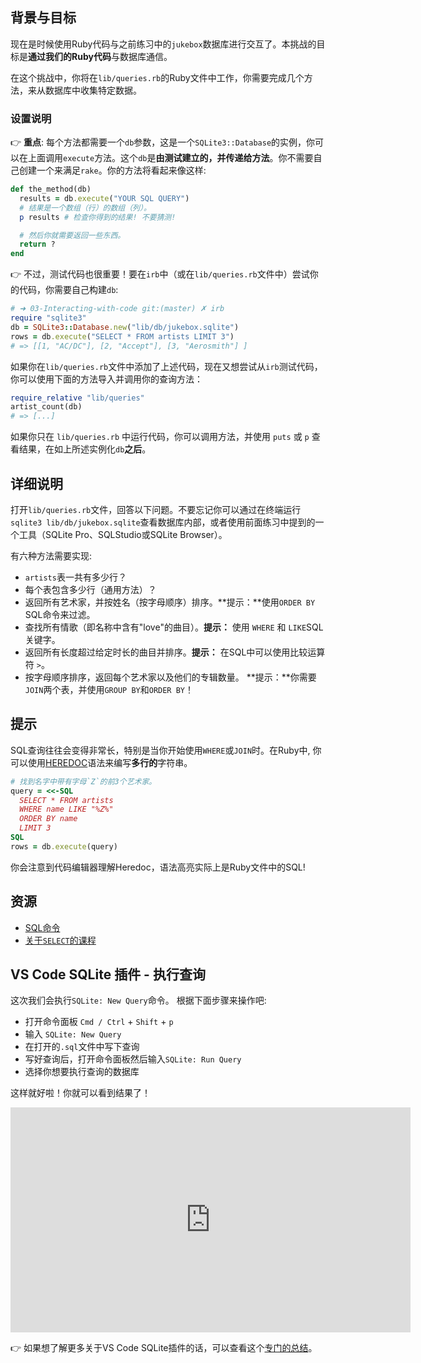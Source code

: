 ## 背景与目标

现在是时候使用Ruby代码与之前练习中的`jukebox`数据库进行交互了。本挑战的目标是**通过我们的Ruby代码**与数据库通信。

在这个挑战中，你将在`lib/queries.rb`的Ruby文件中工作，你需要完成几个方法，来从数据库中收集特定数据。

### 设置说明

👉 **重点**: 每个方法都需要一个`db`参数，这是一个`SQLite3::Database`的实例，你可以在上面调用`execute`方法。这个`db`是**由测试建立的，并传递给方法**。你不需要自己创建一个来满足`rake`。你的方法将看起来像这样:

```ruby
def the_method(db)
  results = db.execute("YOUR SQL QUERY")
  # 结果是一个数组（行）的数组（列）。
  p results # 检查你得到的结果! 不要猜测!

  # 然后你就需要返回一些东西。
  return ?
end
```

👉 不过，测试代码也很重要！要在`irb`中（或在`lib/queries.rb`文件中）尝试你的代码，你需要自己构建`db`:

```ruby
# ➜ 03-Interacting-with-code git:(master) ✗ irb
require "sqlite3"
db = SQLite3::Database.new("lib/db/jukebox.sqlite")
rows = db.execute("SELECT * FROM artists LIMIT 3")
# => [[1, "AC/DC"], [2, "Accept"], [3, "Aerosmith"] ]
```

如果你在`lib/queries.rb`文件中添加了上述代码，现在又想尝试从`irb`测试代码，你可以使用下面的方法导入并调用你的查询方法：

```ruby
require_relative "lib/queries"
artist_count(db)
# => [...]
```

如果你只在 `lib/queries.rb` 中运行代码，你可以调用方法，并使用 `puts` 或 `p` 查看结果，在如上所述实例化`db`**之后**。

## 详细说明

打开`lib/queries.rb`文件，回答以下问题。不要忘记你可以通过在终端运行`sqlite3 lib/db/jukebox.sqlite`查看数据库内部，或者使用前面练习中提到的一个工具（SQLite Pro、SQLStudio或SQLite Browser）。

有六种方法需要实现:

- `artists`表一共有多少行？
- 每个表包含多少行（通用方法）？
- 返回所有艺术家，并按姓名（按字母顺序）排序。**提示：**使用`ORDER BY` SQL命令来过滤。
- 查找所有情歌（即名称中含有"love"的曲目）。**提示：** 使用 `WHERE` 和 `LIKE`SQL关键字。
- 返回所有长度超过给定时长的曲目并排序。**提示：** 在SQL中可以使用比较运算符 `>`。
- 按字母顺序排序，返回每个艺术家以及他们的专辑数量。 **提示：**你需要`JOIN`两个表，并使用`GROUP BY`和`ORDER BY`！

## 提示

SQL查询往往会变得非常长，特别是当你开始使用`WHERE`或`JOIN`时。在Ruby中,
你可以使用[HEREDOC](https://www.rubyguides.com/2018/11/ruby-heredoc/)语法来编写**多行的**字符串。

```ruby
# 找到名字中带有字母`Z`的前3个艺术家。
query = <<-SQL
  SELECT * FROM artists
  WHERE name LIKE "%Z%"
  ORDER BY name
  LIMIT 3
SQL
rows = db.execute(query)
```

你会注意到代码编辑器理解Heredoc，语法高亮实际上是Ruby文件中的SQL!

## 资源

* [SQL命令](http://www.sqlcommands.net/)
* [关于`SELECT`的课程](http://sqlpro.developpez.com/cours/sqlaz/select/#L3.4)

## VS Code SQLite 插件 - 执行查询

这次我们会执行`SQLite: New Query`命令。 根据下面步骤来操作吧:

- 打开命令面板 `Cmd / Ctrl` + `Shift` + `p`
- 输入 `SQLite: New Query`
- 在打开的`.sql`文件中写下查询
- 写好查询后，打开命令面板然后输入`SQLite: Run Query`
- 选择你想要执行查询的数据库

这样就好啦！你就可以看到结果了！

<iframe src="https://player.vimeo.com/video/690525239?h=ca70e032e8" width="640" height="360" frameborder="0" webkitallowfullscreen mozallowfullscreen allowfullscreen></iframe>

👉 如果想了解更多关于VS Code SQLite插件的话，可以查看这个[专门的总结](https://kitt.lewagon.com/knowledge/cheatsheets/vs_code_sqlite_extension)。
